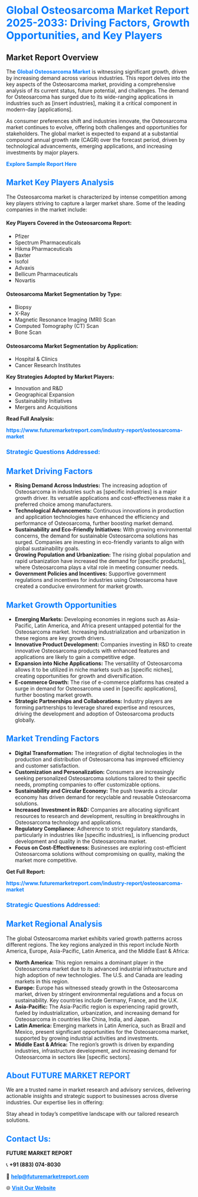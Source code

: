 <h1 style="color: #007BFF;">Global Osteosarcoma Market Report 2025-2033: Driving Factors, Growth Opportunities, and Key Players</h1>

<section id="overview">
<h2>Market Report Overview</h2>
<p>The <a href="https://www.futuremarketreport.com/industry-report/osteosarcoma-market" style="color: #007BFF; text-decoration: none;"><strong>Global Osteosarcoma Market</strong></a> is witnessing significant growth, driven by increasing demand across various industries. This report delves into the key aspects of the Osteosarcoma market, providing a comprehensive analysis of its current status, future potential, and challenges. The demand for Osteosarcoma has surged due to its wide-ranging applications in industries such as [insert industries], making it a critical component in modern-day [applications].</p>
<p>As consumer preferences shift and industries innovate, the Osteosarcoma market continues to evolve, offering both challenges and opportunities for stakeholders. The global market is expected to expand at a substantial compound annual growth rate (CAGR) over the forecast period, driven by technological advancements, emerging applications, and increasing investments by major players.</p>
</section>

<section id="overview">
<p><a href="https://www.futuremarketreport.com/request-sample/reportId=63793" style="color: #007BFF; text-decoration: none;"><strong>Explore Sample Report Here</strong></a></p>
</section>

<section id="key-players">
<h2 style="color: #007BFF;">Market Key Players Analysis</h2>
<p>The Osteosarcoma market is characterized by intense competition among key players striving to capture a larger market share. Some of the leading companies in the market include:</p>
<h4>Key Players Covered in the Osteosarcoma Report:</h4>
<ul><li>Pfizer</li><li>Spectrum Pharmaceuticals</li><li>Hikma Pharmaceuticals</li><li>Baxter</li><li>Isofol</li><li>Advaxis</li><li>Bellicum Pharmaceuticals</li><li>Novartis</li></ul>
<h4>Osteosarcoma Market Segmentation by Type:</h4>
<ul><li>Biopsy</li><li>X-Ray</li><li>Magnetic Resonance Imaging (MRI) Scan</li><li>Computed Tomography (CT) Scan</li><li>Bone Scan</li></ul>

<h4>Osteosarcoma Market Segmentation by Application:</h4>
<ul><li>Hospital &amp; Clinics</li><li>Cancer Research Institutes</li></ul>
<p><strong>Key Strategies Adopted by Market Players:</strong></p>
<ul>
<li>Innovation and R&D</li>
<li>Geographical Expansion</li>
<li>Sustainability Initiatives</li>
<li>Mergers and Acquisitions</li>
</ul>
</section>

<section>
<p><strong>Read Full Analysis: </strong></p><a href="https://www.futuremarketreport.com/industry-report/osteosarcoma-market" style="color: #007BFF; text-decoration: none;"><strong>https://www.futuremarketreport.com/industry-report/osteosarcoma-market</strong></a>
<h3 style="color: #007BFF;">Strategic Questions Addressed:</h3>
</section>

<section id="driving-factors">
<h2 style="color: #007BFF;">Market Driving Factors</h2>
<ul>
<li><strong>Rising Demand Across Industries:</strong> The increasing adoption of Osteosarcoma in industries such as [specific industries] is a major growth driver. Its versatile applications and cost-effectiveness make it a preferred choice among manufacturers.</li>
<li><strong>Technological Advancements:</strong> Continuous innovations in production and application technologies have enhanced the efficiency and performance of Osteosarcoma, further boosting market demand.</li>
<li><strong>Sustainability and Eco-Friendly Initiatives:</strong> With growing environmental concerns, the demand for sustainable Osteosarcoma solutions has surged. Companies are investing in eco-friendly variants to align with global sustainability goals.</li>
<li><strong>Growing Population and Urbanization:</strong> The rising global population and rapid urbanization have increased the demand for [specific products], where Osteosarcoma plays a vital role in meeting consumer needs.</li>
<li><strong>Government Policies and Incentives:</strong> Supportive government regulations and incentives for industries using Osteosarcoma have created a conducive environment for market growth.</li>
</ul>
</section>

<section id="growth-opportunities">
<h2 style="color: #007BFF;">Market Growth Opportunities</h2>
<ul>
<li><strong>Emerging Markets:</strong> Developing economies in regions such as Asia-Pacific, Latin America, and Africa present untapped potential for the Osteosarcoma market. Increasing industrialization and urbanization in these regions are key growth drivers.</li>
<li><strong>Innovative Product Development:</strong> Companies investing in R&D to create innovative Osteosarcoma products with enhanced features and applications are likely to gain a competitive edge.</li>
<li><strong>Expansion into Niche Applications:</strong> The versatility of Osteosarcoma allows it to be utilized in niche markets such as [specific niches], creating opportunities for growth and diversification.</li>
<li><strong>E-commerce Growth:</strong> The rise of e-commerce platforms has created a surge in demand for Osteosarcoma used in [specific applications], further boosting market growth.</li>
<li><strong>Strategic Partnerships and Collaborations:</strong> Industry players are forming partnerships to leverage shared expertise and resources, driving the development and adoption of Osteosarcoma products globally.</li>
</ul>
</section>

<section id="trending-factors">
<h2 style="color: #007BFF;">Market Trending Factors</h2>
<ul>
<li><strong>Digital Transformation:</strong> The integration of digital technologies in the production and distribution of Osteosarcoma has improved efficiency and customer satisfaction.</li>
<li><strong>Customization and Personalization:</strong> Consumers are increasingly seeking personalized Osteosarcoma solutions tailored to their specific needs, prompting companies to offer customizable options.</li>
<li><strong>Sustainability and Circular Economy:</strong> The push towards a circular economy has driven demand for recyclable and reusable Osteosarcoma solutions.</li>
<li><strong>Increased Investment in R&D:</strong> Companies are allocating significant resources to research and development, resulting in breakthroughs in Osteosarcoma technology and applications.</li>
<li><strong>Regulatory Compliance:</strong> Adherence to strict regulatory standards, particularly in industries like [specific industries], is influencing product development and quality in the Osteosarcoma market.</li>
<li><strong>Focus on Cost-Effectiveness:</strong> Businesses are exploring cost-efficient Osteosarcoma solutions without compromising on quality, making the market more competitive.</li>
</ul>
</section>

<section>
<p><strong>Get Full Report: </strong></p><a href="https://www.futuremarketreport.com/industry-report/osteosarcoma-market" style="color: #007BFF; text-decoration: none;"><strong>https://www.futuremarketreport.com/industry-report/osteosarcoma-market</strong></a>
<h3 style="color: #007BFF;">Strategic Questions Addressed:</h3>
</section>


<section id="regional-analysis">
<h2 style="color: #007BFF;">Market Regional Analysis</h2>
<p>The global Osteosarcoma market exhibits varied growth patterns across different regions. The key regions analyzed in this report include North America, Europe, Asia-Pacific, Latin America, and the Middle East & Africa:</p>
<ul>
<li><strong>North America:</strong> This region remains a dominant player in the Osteosarcoma market due to its advanced industrial infrastructure and high adoption of new technologies. The U.S. and Canada are leading markets in this region.</li>
<li><strong>Europe:</strong> Europe has witnessed steady growth in the Osteosarcoma market, driven by stringent environmental regulations and a focus on sustainability. Key countries include Germany, France, and the U.K.</li>
<li><strong>Asia-Pacific:</strong> The Asia-Pacific region is experiencing rapid growth, fueled by industrialization, urbanization, and increasing demand for Osteosarcoma in countries like China, India, and Japan.</li>
<li><strong>Latin America:</strong> Emerging markets in Latin America, such as Brazil and Mexico, present significant opportunities for the Osteosarcoma market, supported by growing industrial activities and investments.</li>
<li><strong>Middle East & Africa:</strong> The region’s growth is driven by expanding industries, infrastructure development, and increasing demand for Osteosarcoma in sectors like [specific sectors].</li>
</ul>
</section>

<footer>
<h2 style="color: #007BFF;">About FUTURE MARKET REPORT</h2>
<p>We are a trusted name in market research and advisory services, delivering actionable insights and strategic support to businesses across diverse industries. Our expertise lies in offering:</p>

<p>Stay ahead in today’s competitive landscape with our tailored research solutions.</p>

<h2 style="color: #007BFF;">Contact Us:</h2>
<p><strong>FUTURE MARKET REPORT</strong></p>
<p>📞 <strong>+91 (883) 074-8030</strong></p>
<p>📧 <strong><a href="mailto:help@futuremarketreport.com" style="color: #007BFF;">help@futuremarketreport.com</a></strong></p>
<p>🌐 <strong><a href="https://www.futuremarketreport.com/" style="color: #007BFF;">Visit Our Website</a></strong></p>
</footer>